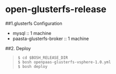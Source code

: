 # open-glusterfs-release

##1.glusterfs Configuration
- mysql :: 1 machine
- paasta-glusterfs-broker :: 1 machine

##2. Deploy
>`$ cd $BOSH_RELEASE_DIR`<br>
>`$ bosh openpaas-glusterfs-vsphere-1.0.yml`<br>
>`$ bosh deploy`
